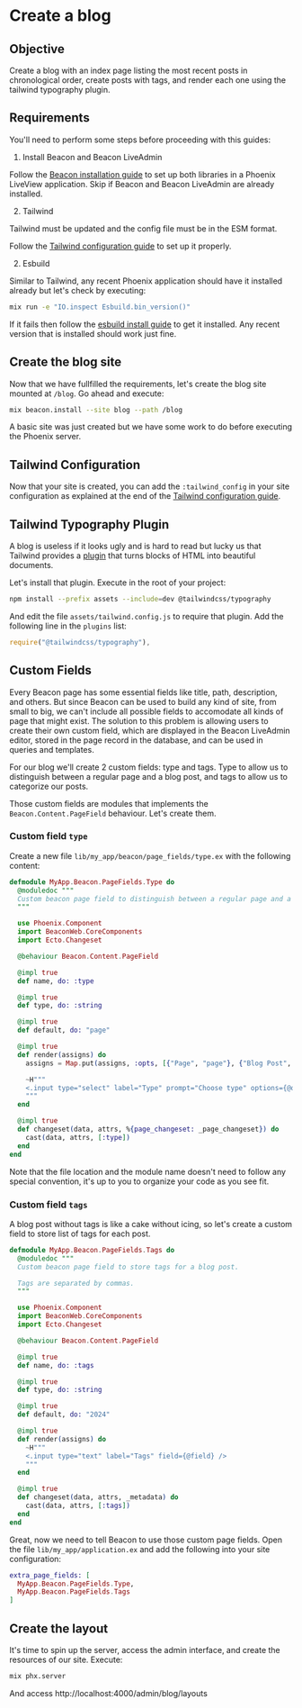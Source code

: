 # Create a blog

## Objective

Create a blog with an index page listing the most recent posts in chronological order, create posts with tags, and render each one using the tailwind typography plugin.

## Requirements

You'll need to perform some steps before proceeding with this guides:

1. Install Beacon and Beacon LiveAdmin

Follow the [Beacon installation guide](https://github.com/BeaconCMS/beacon/blob/main/guides/installation.md) to set up both libraries in a Phoenix LiveView application.
Skip if Beacon and Beacon LiveAdmin are already installed.

2. Tailwind

Tailwind must be updated and the config file must be in the ESM format.

Follow the [Tailwind configuration guide](https://github.com/BeaconCMS/beacon/blob/main/guides/tailwind-configuration.md) to set up it properly.

2. Esbuild

Similar to Tailwind, any recent Phoenix application should have it installed already but let's check by executing:

```sh
mix run -e "IO.inspect Esbuild.bin_version()"
```

If it fails then follow the [esbuild install guide](https://github.com/phoenixframework/esbuild?tab=readme-ov-file#installation) to get it installed.
Any recent version that is installed should work just fine.

## Create the blog site

Now that we have fullfilled the requirements, let's create the blog site mounted at `/blog`. Go ahead and execute:

```sh
mix beacon.install --site blog --path /blog
```

A basic site was just created but we have some work to do before executing the Phoenix server.

## Tailwind Configuration

Now that your site is created, you can add the `:tailwind_config` in your site configuration as explained at the end of the [Tailwind configuration guide](https://github.com/BeaconCMS/beacon/blob/main/guides/tailwind-configuration.md).

## Tailwind Typography Plugin

A blog is useless if it looks ugly and is hard to read but lucky us that Tailwind provides a [plugin](https://tailwindcss.com/blog/tailwindcss-typography) that turns blocks of HTML into beautiful documents.

Let's install that plugin. Execute in the root of your project:

```sh
npm install --prefix assets --include=dev @tailwindcss/typography
```

And edit the file `assets/tailwind.config.js` to require that plugin. Add the following line in the `plugins` list:

```js
require("@tailwindcss/typography"),
```

## Custom Fields

Every Beacon page has some essential fields like title, path, description, and others. But since Beacon can be used to build any kind of site, from small to big,
we can't include all possible fields to accomodate all kinds of page that might exist. The solution to this problem is allowing users to create their own custom field,
which are displayed in the Beacon LiveAdmin editor, stored in the page record in the database, and can be used in queries and templates.

For our blog we'll create 2 custom fields: type and tags. Type to allow us to distinguish between a regular page and a blog post, and tags to allow us to categorize our posts.

Those custom fields are modules that implements the `Beacon.Content.PageField` behaviour. Let's create them.

### Custom field `type`

Create a new file `lib/my_app/beacon/page_fields/type.ex` with the following content:

```elixir
defmodule MyApp.Beacon.PageFields.Type do
  @moduledoc """
  Custom beacon page field to distinguish between a regular page and a blog post.
  """

  use Phoenix.Component
  import BeaconWeb.CoreComponents
  import Ecto.Changeset

  @behaviour Beacon.Content.PageField

  @impl true
  def name, do: :type

  @impl true
  def type, do: :string

  @impl true
  def default, do: "page"

  @impl true
  def render(assigns) do
    assigns = Map.put(assigns, :opts, [{"Page", "page"}, {"Blog Post", "blog_post"}])

    ~H"""
    <.input type="select" label="Type" prompt="Choose type" options={@opts} field={@field} />
    """
  end

  @impl true
  def changeset(data, attrs, %{page_changeset: _page_changeset}) do
    cast(data, attrs, [:type])
  end
end
```

Note that the file location and the module name doesn't need to follow any special convention, it's up to you to organize your code as you see fit.

### Custom field `tags`

A blog post without tags is like a cake without icing, so let's create a custom field to store list of tags for each post.

```elixir
defmodule MyApp.Beacon.PageFields.Tags do
  @moduledoc """
  Custom beacon page field to store tags for a blog post.

  Tags are separated by commas.
  """

  use Phoenix.Component
  import BeaconWeb.CoreComponents
  import Ecto.Changeset

  @behaviour Beacon.Content.PageField

  @impl true
  def name, do: :tags

  @impl true
  def type, do: :string

  @impl true
  def default, do: "2024"

  @impl true
  def render(assigns) do
    ~H"""
    <.input type="text" label="Tags" field={@field} />
    """
  end

  @impl true
  def changeset(data, attrs, _metadata) do
    cast(data, attrs, [:tags])
  end
end
```

Great, now we need to tell Beacon to use those custom page fields. Open the file `lib/my_app/application.ex` and add the following into your site configuration:

```elixir
extra_page_fields: [
  MyApp.Beacon.PageFields.Type,
  MyApp.Beacon.PageFields.Tags
]
```

## Create the layout

It's time to spin up the server, access the admin interface, and create the resources of our site. Execute:

```sh
mix phx.server
```

And access http://localhost:4000/admin/blog/layouts

